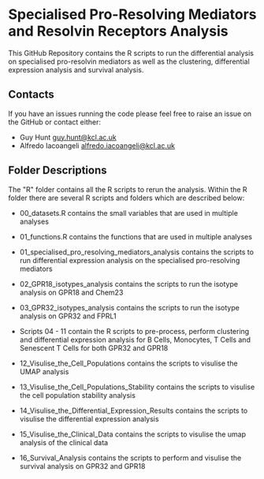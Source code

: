 # Specialised Pro-Resolving Mediators and Resolvin Receptors Analysis

This GitHub Repository contains the R scripts to run the differential analysis on specialised pro-resolvin mediators as well as the clustering, differential expression analysis and survival analysis.

## Contacts
If you have an issues running the code please feel free to raise an issue on the GitHub or contact either:

- Guy Hunt <guy.hunt@kcl.ac.uk>
- Alfredo Iacoangeli <alfredo.iacoangeli@kcl.ac.uk>

## Folder Descriptions
The "R" folder contains all the R scripts to rerun the analysis. Within the R folder there are several R scripts and folders which are described below:

- 00_datasets.R contains the small variables that are used in multiple analyses
- 01_functions.R contains the functions that are used in multiple analyses

- 01_specialised_pro_resolving_mediators_analysis contains the scripts to run differential expression analysis on the specialised pro-resolving mediators
- 02_GPR18_isotypes_analysis contains the scripts to run the isotype analysis on GPR18 and Chem23
- 03_GPR32_isotypes_analysis contains the scripts to run the isotype analysis on GPR32 and FPRL1
- Scripts 04 - 11 contain the R scripts to pre-process, perform clustering and differential expression analysis for B Cells, Monocytes, T Cells and Senescent T Cells for both GPR32 and GPR18
- 12_Visulise_the_Cell_Populations contains the scripts to visulise the UMAP analysis
- 13_Visulise_the_Cell_Populations_Stability contains the scripts to visulise the cell population stability analysis
- 14_Visulise_the_Differential_Expression_Results contains the scripts to visulise the differential expression analysis
- 15_Visulise_the_Clinical_Data contains the scripts to visulise the umap analysis of the clinical data
- 16_Survival_Analysis contains the scripts to perform and visulise the survival analysis on GPR32 and GPR18

